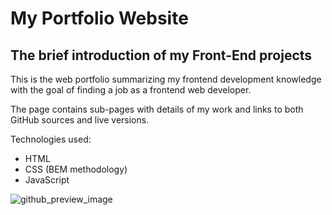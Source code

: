# My Portfolio Website

## The brief introduction of my Front-End projects

This is the web portfolio summarizing my frontend development knowledge
with the goal of finding a job as a frontend web developer.

The page contains sub-pages with details of my work and links to both
GitHub sources and live versions.

Technologies used:
-   HTML
-   CSS (BEM methodology)
-   JavaScript

![github_preview_image](https://github.com/kodosa7/new-portfolio/assets/57393100/14cc71f7-fbb0-40aa-9525-a32908d8105c)
